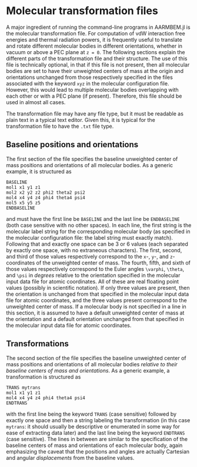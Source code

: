 # Molecular transformation files

A major ingredient of running the command-line programs in AARMBEM.jl
is the molecular transformation file. For computation of vdW
interaction free energies and thermal radiation powers, it is
frequently useful to translate and rotate different molecular bodies
in different orientations, whether in vacuum or above a PEC plane at
``z = 0``. The following sections explain the different parts of the
transformation file and their structure. The use of this file is
technically optional, in that if this file is not present, then all
molecular bodies are set to have their unweighted centers of mass at
the origin and orientations unchanged from those respectively
specified in the files associated with the keyword `xyz` in the
molecular configuration file. However, this would lead to multiple
molecular bodies overlapping with each other or with a PEC plane (if
present). Therefore, this file should be used in almost all cases.

The transformation file may have any file type, but it must be
readable as plain text in a typical text editor. Given this, it is
typical for the transformation file to have the `.txt` file type.

## Baseline positions and orientations

The first section of the file specifies the baseline unweighted center
of mass positions and orientations of all molecular bodies. As a
generic example, it is structured as
```
BASELINE
mol1 x1 y1 z1
mol2 x2 y2 z2 phi2 theta2 psi2
mol4 x4 y4 z4 phi4 theta4 psi4
mol5 x5 y5 z5
ENDBASELINE
```
and must have the first line be `BASELINE` and the last line be
`ENDBASELINE` (both case sensitive with no other spaces). In each
line, the first string is the molecular label string for the
corresponding molecular body (as specified in the molecular
configuration file: the label string must exactly match). Following
that and exactly one space can be 3 or 6 values (each separated by
exactly one space, with no extraneous characters). The first, second,
and third of those values respectively correspond to the ``x``-,
``y``-, and ``z``- coordinates of the unweighted center of mass. The
fourth, fifth, and sixth of those values respectively correspond to
the Euler angles ``\varphi``, ``\theta``, and ``\psi`` in *degrees*
relative to the orientation specified in the molecular input data file
for atomic coordinates. All of these are real floating point values
(possibly in scientific notation). If only three values are present,
then the orientation is unchanged from that specified in the molecular
input data file for atomic coordinates, and the three values present
correspond to the unweighted center of mass. If a molecular body is
not specified in a line in this section, it is assumed to have a
default unweighted center of mass at the orientation and a default
orientation unchanged from that specified in the molecular input data
file for atomic coordinates.

## Transformations

The second section of the file specifies the baseline unweighted
center of mass positions and orientations of all molecular bodies
*relative to their baseline centers of mass and orientations*. As a
generic example, a transformation is structured as
```
TRANS mytrans
mol1 x1 y1 z1
mol4 x4 y4 z4 phi4 theta4 psi4
ENDTRANS
```
with the first line being the keyword `TRANS` (case sensitive)
followed by exactly one space and then a string labeling the
transformation (in this case `mytrans`: it should usually be
descriptive or enumerated in some way for ease of extracting data
later) and the last line being the keyword `ENDTRANS` (case
sensitive). The lines in between are similar to the specification of
the baseline centers of mass and orientations of each molecular body,
again emphasizing the caveat that the positions and angles are
actually Cartesian and angular *displacements* from the baseline
values.